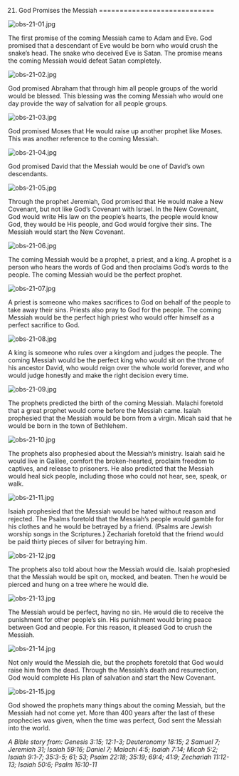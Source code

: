 21. God Promises the Messiah
============================

![obs-21-01.jpg](/_media/en/obs/obs-21-01.jpg?w=640&h=360&tok=3ce9a5 "obs-21-01.jpg")

The first promise of the coming Messiah came to Adam and Eve. God
promised that a descendant of Eve would be born who would crush the
snake’s head. The snake who deceived Eve is Satan. The promise means the
coming Messiah would defeat Satan completely.

![obs-21-02.jpg](/_media/en/obs/obs-21-02.jpg?w=640&h=360&tok=0f39b7 "obs-21-02.jpg")

God promised Abraham that through him all people groups of the world
would be blessed. This blessing was the coming Messiah who would one day
provide the way of salvation for all people groups.

![obs-21-03.jpg](/_media/en/obs/obs-21-03.jpg?w=640&h=360&tok=14210f "obs-21-03.jpg")

God promised Moses that He would raise up another prophet like Moses.
This was another reference to the coming Messiah.

![obs-21-04.jpg](/_media/en/obs/obs-21-04.jpg?w=640&h=360&tok=f65090 "obs-21-04.jpg")

God promised David that the Messiah would be one of David’s own
descendants.

![obs-21-05.jpg](/_media/en/obs/obs-21-05.jpg?w=640&h=360&tok=574471 "obs-21-05.jpg")

Through the prophet Jeremiah, God promised that He would make a New
Covenant, but not like God’s Covenant with Israel. In the New Covenant,
God would write His law on the people’s hearts, the people would know
God, they would be His people, and God would forgive their sins. The
Messiah would start the New Covenant.

![obs-21-06.jpg](/_media/en/obs/obs-21-06.jpg?w=640&h=360&tok=5b0aa5 "obs-21-06.jpg")

The coming Messiah would be a prophet, a priest, and a king. A prophet
is a person who hears the words of God and then proclaims God’s words to
the people. The coming Messiah would be the perfect prophet.

![obs-21-07.jpg](/_media/en/obs/obs-21-07.jpg?w=640&h=360&tok=0bb203 "obs-21-07.jpg")

A priest is someone who makes sacrifices to God on behalf of the people
to take away their sins. Priests also pray to God for the people. The
coming Messiah would be the perfect high priest who would offer himself
as a perfect sacrifice to God.

![obs-21-08.jpg](/_media/en/obs/obs-21-08.jpg?w=640&h=360&tok=e2ff7d "obs-21-08.jpg")

A king is someone who rules over a kingdom and judges the people. The
coming Messiah would be the perfect king who would sit on the throne of
his ancestor David, who would reign over the whole world forever, and
who would judge honestly and make the right decision every time.

![obs-21-09.jpg](/_media/en/obs/obs-21-09.jpg?w=640&h=360&tok=54a87e "obs-21-09.jpg")

The prophets predicted the birth of the coming Messiah. Malachi foretold
that a great prophet would come before the Messiah came. Isaiah
prophesied that the Messiah would be born from a virgin. Micah said that
he would be born in the town of Bethlehem.

![obs-21-10.jpg](/_media/en/obs/obs-21-10.jpg?w=640&h=360&tok=c9f055 "obs-21-10.jpg")

The prophets also prophesied about the Messiah’s ministry. Isaiah said
he would live in Galilee, comfort the broken-hearted, proclaim freedom
to captives, and release to prisoners. He also predicted that the
Messiah would heal sick people, including those who could not hear, see,
speak, or walk.

![obs-21-11.jpg](/_media/en/obs/obs-21-11.jpg?w=640&h=360&tok=b4d0fd "obs-21-11.jpg")

Isaiah prophesied that the Messiah would be hated without reason and
rejected. The Psalms foretold that the Messiah’s people would gamble for
his clothes and he would be betrayed by a friend. (Psalms are Jewish
worship songs in the Scriptures.) Zechariah foretold that the friend
would be paid thirty pieces of silver for betraying him.

![obs-21-12.jpg](/_media/en/obs/obs-21-12.jpg?w=640&h=360&tok=f2f3a1 "obs-21-12.jpg")

The prophets also told about how the Messiah would die. Isaiah
prophesied that the Messiah would be spit on, mocked, and beaten. Then
he would be pierced and hung on a tree where he would die.

![obs-21-13.jpg](/_media/en/obs/obs-21-13.jpg?w=640&h=360&tok=96305c "obs-21-13.jpg")

The Messiah would be perfect, having no sin. He would die to receive the
punishment for other people’s sin. His punishment would bring peace
between God and people. For this reason, it pleased God to crush the
Messiah.

![obs-21-14.jpg](/_media/en/obs/obs-21-14.jpg?w=640&h=360&tok=21bd20 "obs-21-14.jpg")

Not only would the Messiah die, but the prophets foretold that God would
raise him from the dead. Through the Messiah’s death and resurrection,
God would complete His plan of salvation and start the New Covenant.

![obs-21-15.jpg](/_media/en/obs/obs-21-15.jpg?w=640&h=360&tok=3a4a36 "obs-21-15.jpg")

God showed the prophets many things about the coming Messiah, but the
Messiah had not come yet. More than 400 years after the last of these
prophecies was given, when the time was perfect, God sent the Messiah
into the world.

*A Bible story from: Genesis 3:15; 12:1-3; Deuteronomy 18:15; 2 Samuel
7; Jeremiah 31; Isaiah 59:16; Daniel 7; Malachi 4:5; Isaiah 7:14; Micah
5:2; Isaiah 9:1-7; 35:3-5; 61; 53; Psalm 22:18; 35:19; 69:4; 41:9;
Zechariah 11:12-13; Isaiah 50:6; Psalm 16:10-11*
